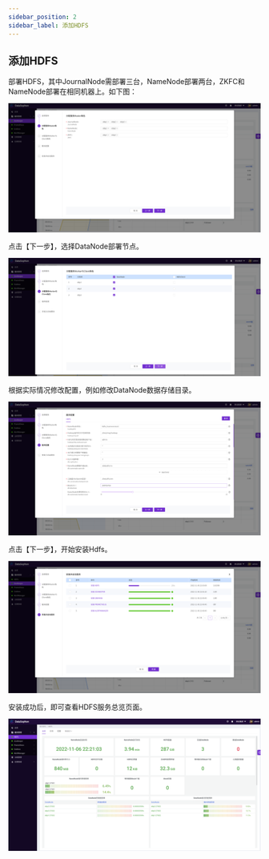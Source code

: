 ```yaml
---
sidebar_position: 2
sidebar_label: 添加HDFS
---
```

## 添加HDFS

部署HDFS，其中JournalNode需部署三台，NameNode部署两台，ZKFC和NameNode部署在相同机器上。如下图：

![image-20221106221553593](../img/image-20221106221553593.png)

点击【下一步】，选择DataNode部署节点。

![image-20221106221704101](../img/image-20221106221704101.png)

根据实际情况修改配置，例如修改DataNode数据存储目录。

![image-20221106221847247](../img/image-20221106221847247.png)

点击【下一步】，开始安装Hdfs。

![image-20221106222043504](../img/image-20221106222043504.png)

安装成功后，即可查看HDFS服务总览页面。

![image-20221106222540788](../img/image-20221106222540788.png)
